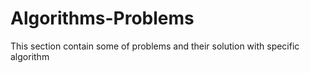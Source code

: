 # Algorithms-Problems
This section contain some of problems and their solution with specific algorithm
